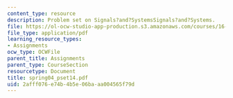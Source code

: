 ```yaml
---
content_type: resource
description: Problem set on Signals?and?SystemsSignals?and?Systems.
file: https://ol-ocw-studio-app-production.s3.amazonaws.com/courses/16-01-unified-engineering-i-ii-iii-iv-fall-2005-spring-2006/2afff076e74b4b5e06baaa004565f79d_spring04_pset14.pdf
file_type: application/pdf
learning_resource_types:
- Assignments
ocw_type: OCWFile
parent_title: Assignments
parent_type: CourseSection
resourcetype: Document
title: spring04_pset14.pdf
uid: 2afff076-e74b-4b5e-06ba-aa004565f79d
---
```

